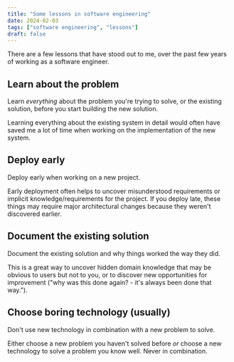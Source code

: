 ```yaml
---
title: "Some lessons in software engineering"
date: 2024-02-03
tags: ["software engineering", "lessons"]
draft: false
---
```


There are a few lessons that have stood out to me, over the past few years of working as a software engineer.

## Learn about the problem
Learn *everything* about the problem you're trying to solve, or the existing solution, before you start building the new solution. 

Learning everything about the existing system in detail would often have saved me a lot of time when working on the implementation of the new system. 

## Deploy early
Deploy early when working on a new project. 

Early deployment often helps to uncover misunderstood requirements or implicit knowledge/requirements for the project. 
If you deploy late, these things may require major architectural changes because they weren't discovered earlier.

## Document the existing solution
Document the existing solution and why things worked the way they did. 

This is a great way to uncover hidden domain knowledge that may be obvious to users but not to you, or to discover new opportunities for improvement ("why was this done again? - it's always been done that way.").

## Choose boring technology (usually)
Don't use new technology in combination with a new problem to solve. 

Either choose a new problem you haven't solved before *or* choose a new technology to solve a problem you know well. Never in combination.